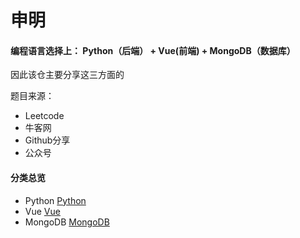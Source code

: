 # 申明

<!-- ## 打算冲击大厂，做好面试准备，Go！

### 个人认知

* 首先自己擅长什么
* 适合在什么领域发展
* 打算面试什么岗位
* 该岗位需要什么样的人才
* 我的优势又在哪？

#### 我个人擅长 Python语言，因此我的主攻方向便是 Python开发工程师 -->

#### 编程语言选择上： Python（后端） + Vue(前端) + MongoDB（数据库）

因此该仓主要分享这三方面的
<!-- ，我收集到的面试知识 -->

题目来源：
* Leetcode
* 牛客网
* Github分享
* 公众号

#### 分类总览
* Python [Python](/python/)
* Vue [Vue](/vue/)
* MongoDB [MongoDB](/mongodb/)



